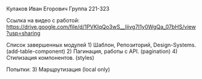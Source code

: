 Кулаков Иван Егорович 
Группа 221-323

Ссылка на видео с работой:
https://drive.google.com/file/d/1PVKIqQo3wS__Iiivg7I1y0WgQa_07bHS/view?usp=sharing


Список завершенных модулей
    1) Шаблон, Репозиторий, Design-Systems. (add-table-component)
    2) Пагинация, работы с API. (pagination)
    4) Стилизация компонентов. (styles)

Попытки: 
    3) Марщрутизация (local only)